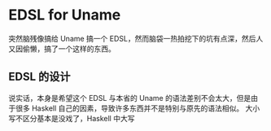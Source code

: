 # EDSL for Uname

突然脑残像搞给 Uname 搞一个 EDSL，然而脑袋一热拍挖下的坑有点深，然后人又因偷懒，搞了一个这样的东西。 

## EDSL 的设计

说实话，本身是希望这个 EDSL 与本省的 Uname 的语法差别不会太大，但是由于很多 Haskell 自己的因素，导致许多东西并不是特别与原先的语法相似。
大小写不区分基本是没戏了，Haskell 中大写

